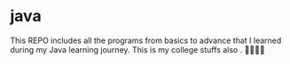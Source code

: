 # java
This REPO includes all the programs from basics to advance that I learned during my Java learning journey.
This is my college stuffs also .
🙏🙏🙏🙏
